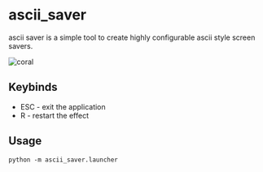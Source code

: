 # ascii_saver
ascii saver is a simple tool to create highly configurable ascii style screen savers.

![coral](https://github.com/user-attachments/assets/553a06b9-515d-45f2-8f74-4aff2eae5938)

## Keybinds
* ESC - exit the application
* R - restart the effect

## Usage
```
python -m ascii_saver.launcher
```



